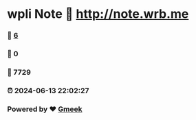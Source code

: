# wpli Note :link: http://note.wrb.me 
### :page_facing_up: [6](http://note.wrb.me/tag.html) 
### :speech_balloon: 0 
### :hibiscus: 7729 
### :alarm_clock: 2024-06-13 22:02:27 
### Powered by :heart: [Gmeek](https://github.com/Meekdai/Gmeek)
